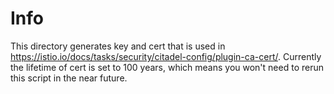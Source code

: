 # Info

This directory generates key and cert that is used in <https://istio.io/docs/tasks/security/citadel-config/plugin-ca-cert/>.
Currently the lifetime of cert is set to 100 years, which means you won't need to rerun this script in the near future.
